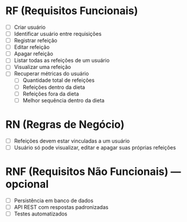 # RF (Requisitos Funcionais)

- [ ] Criar usuário
- [ ] Identificar usuário entre requisições
- [ ] Registrar refeição
- [ ] Editar refeição
- [ ] Apagar refeição
- [ ] Listar todas as refeições de um usuário
- [ ] Visualizar uma refeição
- [ ] Recuperar métricas do usuário
  - [ ] Quantidade total de refeições
  - [ ] Refeições dentro da dieta
  - [ ] Refeições fora da dieta
  - [ ] Melhor sequência dentro da dieta

# RN (Regras de Negócio)

- [ ] Refeições devem estar vinculadas a um usuário
- [ ] Usuário só pode visualizar, editar e apagar suas próprias refeições

# RNF (Requisitos Não Funcionais) — opcional

- [ ] Persistência em banco de dados
- [ ] API REST com respostas padronizadas
- [ ] Testes automatizados